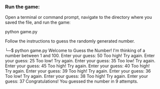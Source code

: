 ### Run the game:

Open a terminal or command prompt, navigate to the directory where you saved the file, and run the game:

python game.py

Follow the instructions to guess the randomly generated number.

└─$ python game.py
Welcome to Guess the Number!
I'm thinking of a number between 1 and 100.
Enter your guess: 50
Too high! Try again.
Enter your guess: 25
Too low! Try again.
Enter your guess: 35
Too low! Try again.
Enter your guess: 45
Too high! Try again.
Enter your guess: 40
Too high! Try again.
Enter your guess: 39
Too high! Try again.
Enter your guess: 36
Too low! Try again.
Enter your guess: 38
Too high! Try again.
Enter your guess: 37
Congratulations! You guessed the number in 9 attempts.
